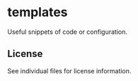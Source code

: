 # templates

Useful snippets of code or configuration.

## License

See individual files for license information.
